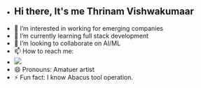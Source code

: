 - ## Hi there, It's me Thrinam Vishwakumaar
- 👀 I’m interested in working for emerging companies
- 🌱 I’m currently learning full stack development
- 💞️ I’m looking to collaborate on AI/ML
- 📫 How to reach me:
- [<img src="https://img.shields.io/badge/LinkedIn-0077B5?style=for-the-badge&logo=linkedin&logoColor=white" />](https://www.linkedin.com/in/thrinam-vishwakumaar-m-e-814960213/)
- 😄 Pronouns: Amatuer artist
- ⚡ Fun fact: I know Abacus tool operation.

<!---
ThrinamVishwakumaar/ThrinamVishwakumaar is a ✨ special ✨ repository because its `README.md` (this file) appears on your GitHub profile.
You can click the Preview link to take a look at your changes.
--->
